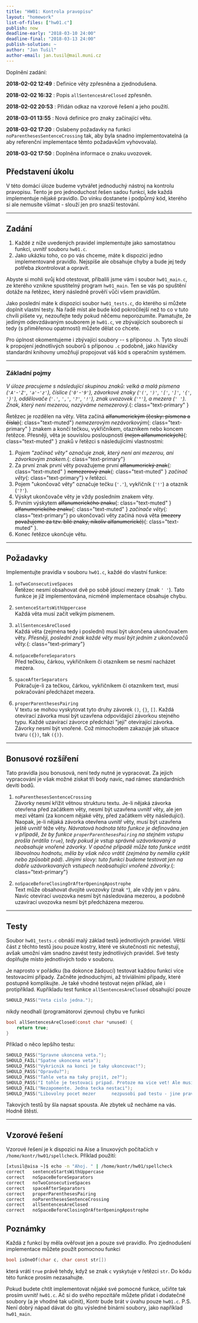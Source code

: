 ```yaml
---
title: "HW01: Kontrola pravopisu"
layout: "homework"
list-of-files: ["hw01.c"]
publish: now
deadline-early: "2018-03-10 24:00"
deadline-final: "2018-03-13 24:00"
publish-solution: ~
author: "Jan Tušil"
author-email: jan.tusil@mail.muni.cz
---
```


Doplnění zadání:

**2018-02-02 12:49**
: Definice věty zpřesněna a zjednodušena.

**2018-02-02 16:32**
: Popis `allSentencesAreClosed` zpřesněn.

**2018-02-02 20:53**
: Přidán odkaz na vzorové řešení a jeho použití.

**2018-03-01 13:55**
: Nová definice pro znaky začínající větu.

**2018-03-02 17:20**
: Oslabeny požadavky na funkci `noParenthesesSentenceCrossing` tak,
  aby byla snadno implementovatelná (a aby referenční implementace
  těmto požadavkům vyhovovala).

**2018-03-02 17:50**
: Doplněna informace o znaku uvozovek.

## Představení úkolu

V této domácí úloze budeme vytvářet jednoduchý nástroj na kontrolu pravopisu. 
Tento je pro jednoduchost řešen sadou funkcí, kde každá implementuje nějaké
pravidlo. Do vínku dostanete i podpůrný kód, kterého si ale nemusíte všímat -
slouží jen pro snazší testování.

---

## Zadání

1. Každé z níže uvedených pravidel implementujte jako samostatnou funkci, uvnitř souboru ``hw01.c``.
2. Jako ukázku toho, co po vás chceme, máte k dispozici jedno implementované pravidlo. 
Nejspíše ale obsahuje chyby a bude jej tedy potřeba zkontrolovat a opravit.

Abyste si mohli svůj kód otestovat, přibalili jsme vám i soubor ``hw01_main.c``,
ze kterého vznikne spustitelný program ``hw01_main``. Ten se vás po spuštění dotáže
na řetězec, který následně prověří vůči všem pravidlům.

Jako poslední máte k dispozici soubor ``hw01_tests.c``, do kterého si můžete doplnit
vlastní testy. Na řadě míst ale bude kód pokročilejší než to co v tuto chvíli píšete vy,
nezoufejte tedy pokud něčemu neporozumíte. Pamatujte, že jediným odevzdávaným souborem
je ``hw01.c``, ve zbývajících souborech si tedy (s přiměřenou opatrností) můžete dělat
co chcete.

Pro úplnost okomentujeme i zbývající soubory -- s příponou ``.h``. Tyto slouží
k propojení jednotlivých souborů s příponou ``.c`` podobně, jako hlavičky standardní
knihovny umožňují propojovat váš kód s operačním systémem.

---

### Základní pojmy

*V úloze pracujeme s následující skupinou znaků: velká a malá písmena (`'A'`-`'Z'`, `'a'`-`'z'`),
číslice (`'0'`-`'9'`), závorkové znaky (`'('`, `')'`, `'['`, `']'`, `'{'`, `'}'`),
oddělovače (`'.'`, `','`, `'?'`, `'!'`), znak uvozovek (`'"'`),
a mezera (`' '`). Znak, který není mezerou, nazýváme nemezerový.*{: class="text-primary" }

Řetězec je rozdělen na věty. Věta začíná ~~alfanumerickým (česky: písmena a čísla)~~{: class="text-muted"}
*nemezerovým nezávorkovým*{: class="text-primary" } znakem 
a končí tečkou, vykřičníkem, otazníkem nebo koncem řetězce. Přesněji,
věta je souvislou posloupností ~~(nejen alfanumerických)~~{: class="text-muted" } znaků v řetězci
s následujícími vlastnostmi:

1. *Pojem "začínač věty" označuje znak, který není ani mezerou, ani závorkovým znakem.*{: class="text-primary"}
2. Za první znak první věty považujeme první ~~alfanumerický znak~~{: class="text-muted" }
   ~~nemezerový znak~~{: class="text-muted" } *začínač věty*{: class="text-primary"} v řetězci.
3. Pojem "ukončovač věty" označuje tečku (`'.'`), vykřičník (`'!'`) a otazník (`'?'`).
4. Výskyt ukončovače věty je vždy posledním znakem věty.
5. Prvním výskytem ~~alfanumerického znaku~~{: class="text-muted" }
   ~~alfanumerického znaku~~{: class="text-muted" }
   *začínače věty*{: class="text-primary"}
   po ukončovači věty začíná nová věta
   ~~(mezery považujeme za tzv. bílé znaky, nikoliv alfanumerické)~~{: class="text-muted" }.
6. Konec řetězce ukončuje větu.

---

## Požadavky

Implementujte pravidla v souboru `hw01.c`, každé do vlastní funkce:

1. `noTwoConsecutiveSpaces`  
   Řetězec nesmí obsahovat dvě po sobě jdoucí mezery (znak `' '`).
   Tato funkce je již implementována, nicméně implementace obsahuje chybu.

2. `sentenceStartsWithUppercase`  
   Každá věta musí začít velkým písmenem.

3. `allSentencesAreClosed`  
   Každá věta (zejména tedy i poslední) musí být ukončena ukončovačem věty.
    *Přesněji, poslední znak každé věty musí být jedním z ukončovačů věty.*{: class="text-primary"}

4. `noSpaceBeforeSeparators`  
   Před tečkou, čárkou, vykřičníkem či otazníkem se nesmí nacházet mezera.

5. `spaceAfterSeparators`  
   Pokračuje-li za tečkou, čárkou, vykřičníkem či otazníkem text, musí pokračování
   předcházet mezera.

6. `properParenthesesPairing`  
   V textu se mohou vyskytovat tyto druhy závorek `()`, `{}`, `[]`.
   Každá otevírací závorka musí být uzavřena odpovídající závorkou stejného typu.
   Každé uzavírací závorce předchází "její" otevírající závorka.
   Závorky nesmí být vnořené. Což mimochodem zakazuje jak situace tvaru `({})`, tak `({)}`.

---

## Bonusové rozšíření

Tato pravidla jsou bonusová, není tedy nutné je vypracovat.
Za jejich vypracování je však možné získat tři body navíc, nad rámec
standardních devíti bodů.

1. `noParenthesesSentenceCrossing`  
   Závorky nesmí křížit větnou strukturu textu. Je-li nějaká závorka otevřena
   před začátkem věty, nesmí být uzavřena uvnitř věty, ale jen mezi větami
   (za koncem nějaké věty, před začátkem věty následující).
   Naopak, je-li nějaká závorka otevřena uvnitř věty, musí být uzavřena
   ještě uvnitř téže věty. *Návratová hodnota této funkce je definována jen v případě, že by
   funkce `properParenthesesPairing` na stejném vstupu prošla (vrátila `true`),
   tedy pokud je vstup správně uzávorkovaný a neobsahuje vnořené závorky.
   V opačné případě může tato funkce vrátit libovolnou hodnotu,
   měla by však něco vrátit (zejména by neměla cyklit nebo způsobit pád).
   Jinými slovy: tuto funkci budeme testovat jen na dobře uzávorkovaných
   vstupech neobsahující vnořené závorky.*{: class="text-primary"}

2. `noSpaceBeforeClosingOrAfterOpeningApostrophe`  
   Text může obsahovat dvojité uvozovky (znak `"`), ale vždy jen v páru.
   Navíc otevírací uvozovka nesmí být následována mezerou,
   a podobně uzavírací uvozovka nesmí být předcházena mezerou.

---

## Testy

Soubor ``hw01_tests.c`` obnáší malý základ testů jednotlivých pravidel.
Větší část z těchto testů jsou pouze kostry, které ve skutečnosti nic
netestují, avšak umožní vám snadno zavést testy jednotlivých pravidel. 
Své testy doplňujte místo jednotlivých todo v souboru.

Je naprosto v pořádku (ba dokonce žádoucí) testovat každou funkci více
testovacími případy. Začněte jednoduchými, až triviálními případy, které
postupně komplikujte. Je také vhodné testovat nejen příklad, ale i protipříklad.
Kupříkladu test funkce ``allSentencesAreClosed`` obsahující pouze

```c
SHOULD_PASS("Veta cislo jedna.");
```

nikdy neodhalí (programátorovi zjevnou) chybu ve funkci

```c
bool allSentencesAreClosed(const char *unused) {
    return true;
}
```

Příklad o něco lepšího testu:

```c
SHOULD_PASS("Spravne ukoncena veta.");
SHOULD_FAIL("Spatne ukoncena veta");
SHOULD_PASS("Vykricnik na konci je taky ukoncovac!");
SHOULD_PASS("Opravdu?");
SHOULD_PASS("Tahle veta ma taky projit, ze?");
SHOULD_PASS("I tohle je testovaci pripad. Protoze ma vice vet! Ale musi byt zakonceny ruznymi oddelovaci?");
SHOULD_FAIL("Nezapomente. Jedna tecka nestaci");
SHOULD_PASS("Libovolny pocet mezer      nezpusobi pad testu - jine pravidlo.");
```

Takových testů by šla napsat spousta. Ale zbytek už necháme na vás. Hodně štěstí.

---

## Vzorové řešení

Vzorové řešení je k dispozici na Aise a linuxových počítačích v `/home/kontr/hw01/spellcheck`.
Příklad použití:

```sh
[xtusil@aisa ~]$ echo -n "Ahoj. " | /home/kontr/hw01/spellcheck
correct   sentenceStartsWithUppercase
correct   noSpaceBeforeSeparators
correct   noTwoConsecutiveSpaces
correct   spaceAfterSeparators
correct   properParenthesesPairing
correct   noParenthesesSentenceCrossing
correct   allSentencesAreClosed
correct   noSpaceBeforeClosingOrAfterOpeningApostrophe
```

## Poznámky

Každá z funkcí by měla ověřovat jen a pouze své pravidlo.
Pro zjednodušení implementace můžete použít pomocnou funkci

```c
bool isOneOf(char c, char const str[])
```

která vrátí `true` právě tehdy, když se znak `c` vyskytuje v řetězci `str`.
Do kódu této funkce prosím nezasahujte.

Pokud budete chtít implementovat nějaké své pomocné funkce, učiňte tak prosím
uvnitř ``hw01.c``. Ač si do svého repozitáře můžete přidat i dodatečné soubory
(a je vhodné tak učinit),
Kontr bude brát v úvahu pouze ``hw01.c``. P.S. Není dobrý nápad dávat do gitu
výsledné binární soubory, jako například ``hw01_main``.


